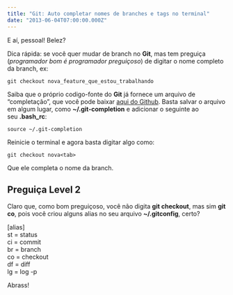 ```yaml
---
title: "Git: Auto completar nomes de branches e tags no terminal"
date: "2013-06-04T07:00:00.000Z"
---
```

E aí, pessoal! Belez?

Dica rápida: se você quer mudar de branch no **Git**, mas tem preguiça (_programador bom é programador preguiçoso_) de digitar o nome completo da branch, ex:

`git checkout nova_feature_que_estou_trabalhando`

Saiba que o próprio codigo-fonte do **Git** já fornece um arquivo de “completação”, que você pode baixar [aqui do Github](https://raw.github.com/git/git/master/contrib/completion/git-completion.bash). Basta salvar o arquivo em algum lugar, como **~/.git-completion** e adicionar o seguinte ao seu **.bash\_rc**:

`source ~/.git-completion`

Reinicie o terminal e agora basta digitar algo como:

`git checkout nova<tab>`

Que ele completa o nome da branch.

## Preguiça Level 2

Claro que, como bom preguiçoso, você não digita **git checkout**, mas sim **git co**, pois você criou alguns alias no seu arquivo **~/.gitconfig**, certo?

\[alias\]  
  st = status  
  ci = commit  
  br = branch  
  co = checkout  
  df = diff  
  lg = log -p

Abrass!
